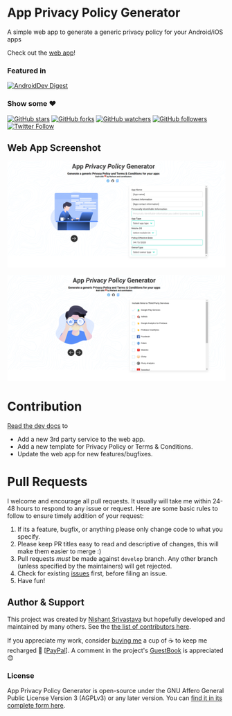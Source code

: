 # App Privacy Policy Generator

A simple web app to generate a generic privacy policy for your Android/iOS apps

Check out the [web app](https://app-privacy-policy-generator.nisrulz.com/)!

### Featured in

[![AndroidDev Digest](https://img.shields.io/badge/AndroidDev%20Digest-%23133-blue.svg)](https://www.androiddevdigest.com/digest-133/)

### Show some :heart:

[![GitHub stars](https://img.shields.io/github/stars/nisrulz/app-privacy-policy-generator.svg?style=social&label=Star)](https://github.com/nisrulz/app-privacy-policy-generator) [![GitHub forks](https://img.shields.io/github/forks/nisrulz/app-privacy-policy-generator.svg?style=social&label=Fork)](https://github.com/nisrulz/app-privacy-policy-generator/fork) [![GitHub watchers](https://img.shields.io/github/watchers/nisrulz/app-privacy-policy-generator.svg?style=social&label=Watch)](https://github.com/nisrulz/app-privacy-policy-generator) [![GitHub followers](https://img.shields.io/github/followers/nisrulz.svg?style=social&label=Follow)](https://github.com/nisrulz/app-privacy-policy-generator)  
[![Twitter Follow](https://img.shields.io/twitter/follow/nisrulz.svg?style=social)](https://twitter.com/nisrulz)

## Web App Screenshot

![screenshot](/img/sc1.png)

![screenshot](/img/sc2.png)

# Contribution

[Read the dev docs](dev-doc.md) to
- Add a new 3rd party service to the web app.
- Add a new template for Privacy Policy or Terms & Conditions.
- Update the web app for new features/bugfixes.

# Pull Requests

I welcome and encourage all pull requests. It usually will take me within 24-48 hours to respond to any issue or request. Here are some basic rules to follow to ensure timely addition of your request:

1. If its a feature, bugfix, or anything please only change code to what you specify.
1. Please keep PR titles easy to read and descriptive of changes, this will make them easier to merge :)
1. Pull requests _must_ be made against `develop` branch. Any other branch (unless specified by the maintainers) will get rejected.
1. Check for existing [issues](https://github.com/nisrulz/app-privacy-policy-generator/issues) first, before filing an issue.
1. Have fun!

## Author & Support

This project was created by [Nishant Srivastava](https://github.com/nisrulz/nisrulz.github.io#nishant-srivastava) but hopefully developed and maintained by many others. See the [the list of contributors here](https://github.com/nisrulz/app-privacy-policy-generator/graphs/contributors).

If you appreciate my work, consider [buying me](https://www.paypal.me/nisrulz/5usd) a cup of :coffee: to keep me recharged :muscle: [[PayPal](https://www.paypal.me/nisrulz/5usd)]. A comment in the project's [GuestBook](https://github.com/nisrulz/app-privacy-policy-generator/issues/65) is appreciated :blush:

### License

App Privacy Policy Generator is open-source under the GNU Affero General Public License Version 3 (AGPLv3) or any later version. You can [find it in its complete form here](LICENSE.md).
